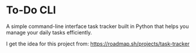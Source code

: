 # To-Do CLI

A simple command-line interface task tracker built in Python that helps you manage your daily tasks efficiently.

I get the idea for this project from: https://roadmap.sh/projects/task-tracker